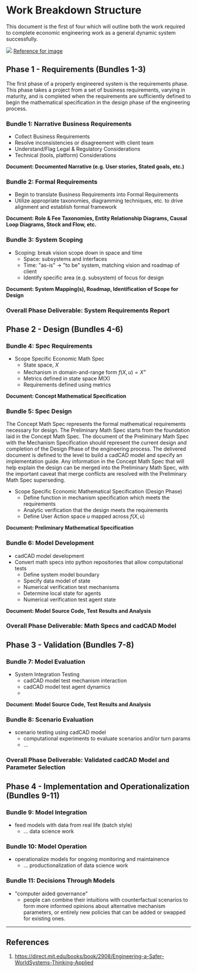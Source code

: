 # Work Breakdown Structure

This document is the first of four which will outline both the work required to complete economic engineering work as a general dynamic system successfully.

<!-- Create engineering parallel examples for each phase -->
<!-- Blow out not only phases but also radii, describing damage scenarios and analysis -->

![](https://i.imgur.com/mFAqCsE.png)
[Reference for image](https://direct.mit.edu/books/book/2908/Engineering-a-Safer-WorldSystems-Thinking-Applied)

## Phase 1 - Requirements (Bundles 1-3)
The first phase of a properly engineered system is the requirements phase. This phase takes a project from a set of business requirements, varying in maturity, and is completed when the requirements are sufficiently defined to begin the mathematical specification in the design phase of the engineering process.

### Bundle 1: Narrative Business Requirements

*  Collect Business Requirements
*  Resolve inconsistencies or disagreement with client team
*  Understand/Flag Legal & Regulatory Considerations
*  Technical (tools, platform) Considerations

**Document: Documented Narrative (e.g. User stories, Stated goals, etc.)**

### Bundle 2: Formal Requirements

*  Begin to translate Business Requirements into Formal Requirements
*  Utilize appropriate taxonomies, diagramming techniques, etc. to drive alignment and establish formal framework
   

**Document: Role & Fee Taxonomies, Entity Relationship Diagrams, Causal Loop Diagrams, Stock and Flow, etc.**

### Bundle 3: System Scoping

*  Scoping: break vision scope down in space and time
    * Space: subsystems and interfaces
    * Time: "as-is" -> "to be" system, matching vision and roadmap of client
    * Identify specific area (e.g. subsystem) of focus for design 
    
**Document: System Mapping(s), Roadmap, Identification of Scope for Design**

### Overall Phase Deliverable: System Requirements Report

## Phase 2 - Design (Bundles 4-6)

### Bundle 4: Spec Requirements

*  Scope Specific Economic Math Spec 
    * State space, $X$
    * Mechanism in domain-and-range form $f(X,u)= X^+$
    * Metrics defined in state space M(X)
    * Requirements defined using metrics

**Document: Concept Mathematical Specification**


### Bundle 5: Spec Design
The Concept Math Spec represents the formal mathematical requirements necessary for design. The Preliminary Math Spec starts from the foundation laid in the Concept Math Spec. The document of the Preliminary Math Spec with the Mechanism Specification should represent the current design and completion of the Design Phase of the engineering process. The delivered document is defined to the level to build a cadCAD model and specify an implementation guide.
Any information in the Concept Math Spec that will help explain the design can be merged into the Preliminary Math Spec, with the important caveat that merge conflicts are resolved with the Preliminary Math Spec superseding.

* Scope Specific Economic Mathematical Specification (Design Phase)
    * Define function in mechanism specification which meets the requirements
    * Analytic verification that the design meets the requirements
    * Define User Action space $u$ mapped across $f(X,u)$
    
**Document: Preliminary Mathematical Specification**


### Bundle 6: Model Development

* cadCAD model development
* Convert math specs into python repositories that allow computational tests
    * Define system model boundary
    * Specify data model of state
    * Numerical verification test mechanisms 
    * Determine local state for agents
    * Numerical verification test agent state
    
**Document: Model Source Code, Test Results and Analysis**

### Overall Phase Deliverable: Math Specs and cadCAD Model

## Phase 3 - Validation (Bundles 7-8)
### Bundle 7: Model Evaluation

* System Integration Testing
    * cadCAD model test mechanism interaction
    * cadCAD model test agent dynamics
    * 
**Document: Model Source Code, Test Results and Analysis**

### Bundle 8: Scenario Evaluation

* scenario testing using cadCAD model
    * computational experiments to evaluate scenarios and/or turn params
    * ...

### Overall Phase Deliverable: Validated cadCAD Model and Parameter Selection

## Phase 4 - Implementation and Operationalization (Bundles 9-11)
### Bundle 9: Model Integration

* feed models with data from real life (batch style)
    * ... data science work


### Bundle 10: Model Operation

* operationalize models for ongoing monitoring and maintainence
    * ... productionalization of data science work

### Bundle 11: Decisions Through Models

* "computer aided governance"
    * people can combine their intuitions with counterfactual scenarios to form more informed opinions about alternative mechanism parameters, or entirely new policies that can be added or swapped for existing ones.



---
## References
1. https://direct.mit.edu/books/book/2908/Engineering-a-Safer-WorldSystems-Thinking-Applied